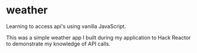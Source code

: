 # weather
Learning to access api's using vanilla JavaScript.

This was a simple weather app I built during my application to Hack Reactor to demonstrate my knowledge of API calls.

